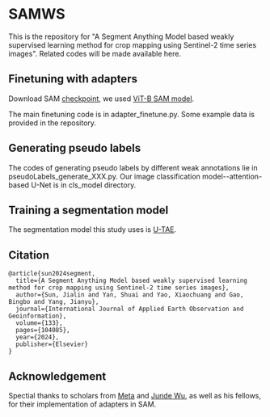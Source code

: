 # SAMWS
This is the repository for "A Segment Anything Model based weakly supervised learning method for crop mapping using Sentinel-2 time series images". Related codes will be made available here.

## Finetuning with adapters
Download SAM [checkpoint](https://github.com/facebookresearch/segment-anything#model-checkpoints), we used [ViT-B SAM model](https://dl.fbaipublicfiles.com/segment_anything/sam_vit_b_01ec64.pth).

The main finetuning code is in adapter_finetune.py. Some example data is provided in the repository.

## Generating pseudo labels
The codes of generating pseudo labels by different weak annotations lie in pseudoLabels_generate_XXX.py.
Our image classification model--attention-based U-Net is in cls_model directory.

## Training a segmentation model
The segmentation model this study uses is [U-TAE](https://github.com/VSainteuf/utae-paps).

## Citation
```
@article{sun2024segment,
  title={A Segment Anything Model based weakly supervised learning method for crop mapping using Sentinel-2 time series images},
  author={Sun, Jialin and Yan, Shuai and Yao, Xiaochuang and Gao, Bingbo and Yang, Jianyu},
  journal={International Journal of Applied Earth Observation and Geoinformation},
  volume={133},
  pages={104085},
  year={2024},
  publisher={Elsevier}
}
```

## Acknowledgement
Spectial thanks to scholars from [Meta](https://github.com/facebookresearch/segment-anything) and [Junde Wu](https://github.com/KidsWithTokens/Medical-SAM-Adapter), as well as his fellows, for their implementation of adapters in SAM.
